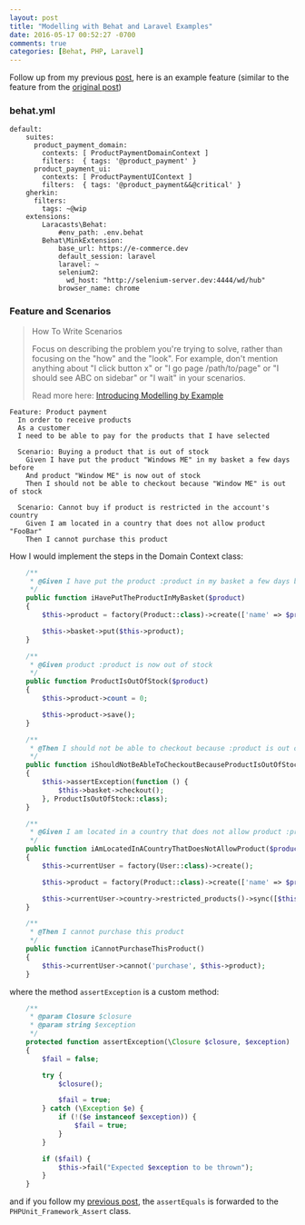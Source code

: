 ```yaml
---
layout: post
title: "Modelling with Behat and Laravel Examples"
date: 2016-05-17 00:52:27 -0700
comments: true
categories: [Behat, PHP, Laravel]
---
```


Follow up from my previous [post](http://baopham.github.io/blog/2016/04/03/modelling-with-behat-and-laravel/), here is an example feature (similar to the feature from the [original post](http://stakeholderwhisperer.com/posts/2014/10/introducing-modelling-by-example))

### behat.yml


```
default:
    suites:
      product_payment_domain:
        contexts: [ ProductPaymentDomainContext ]
        filters:  { tags: '@product_payment' }
      product_payment_ui:
        contexts: [ ProductPaymentUIContext ]
        filters:  { tags: '@product_payment&&@critical' }
    gherkin:
      filters:
        tags: ~@wip
    extensions:
        Laracasts\Behat:
            #env_path: .env.behat
        Behat\MinkExtension:
            base_url: https://e-commerce.dev
            default_session: laravel
            laravel: ~
            selenium2:
              wd_host: "http://selenium-server.dev:4444/wd/hub"
            browser_name: chrome
```

### Feature and Scenarios

> How To Write Scenarios
>
> Focus on describing the problem you're trying to solve, rather than focusing on the "how" and the "look". For example, don't mention anything about "I click button x" or "I go page /path/to/page" or "I should see ABC on sidebar" or "I wait" in your scenarios.
>
> Read more here: [Introducing Modelling by Example](http://stakeholderwhisperer.com/posts/2014/10/introducing-modelling-by-example)

```
Feature: Product payment
  In order to receive products
  As a customer
  I need to be able to pay for the products that I have selected

  Scenario: Buying a product that is out of stock
    Given I have put the product "Windows ME" in my basket a few days before
    And product "Window ME" is now out of stock
    Then I should not be able to checkout because "Window ME" is out of stock

  Scenario: Cannot buy if product is restricted in the account's country
    Given I am located in a country that does not allow product "FooBar"
    Then I cannot purchase this product
```

How I would implement the steps in the Domain Context class:

```php
    /**
     * @Given I have put the product :product in my basket a few days before
     */
    public function iHavePutTheProductInMyBasket($product)
    {
        $this->product = factory(Product::class)->create(['name' => $product]);

        $this->basket->put($this->product);
    }

    /**
     * @Given product :product is now out of stock
     */
    public function ProductIsOutOfStock($product)
    {
        $this->product->count = 0;

        $this->product->save();
    }

    /**
     * @Then I should not be able to checkout because :product is out of stock
     */
    public function iShouldNotBeAbleToCheckoutBecauseProductIsOutOfStock($product)
    {
        $this->assertException(function () {
            $this->basket->checkout();
        }, ProductIsOutOfStock::class);
    }

    /**
     * @Given I am located in a country that does not allow product :product
     */
    public function iAmLocatedInACountryThatDoesNotAllowProduct($product)
    {
        $this->currentUser = factory(User::class)->create();

        $this->product = factory(Product::class)->create(['name' => $product]);

        $this->currentUser->country->restricted_products()->sync([$this->product->id]);
    }

    /**
     * @Then I cannot purchase this product
     */
    public function iCannotPurchaseThisProduct()
    {
        $this->currentUser->cannot('purchase', $this->product);
    }
```

where the method `assertException` is a custom method:

```php
    /**
     * @param Closure $closure
     * @param string $exception
     */
    protected function assertException(\Closure $closure, $exception)
    {
        $fail = false;

        try {
            $closure();

            $fail = true;
        } catch (\Exception $e) {
            if (!($e instanceof $exception)) {
                $fail = true;
            }
        }

        if ($fail) {
            $this->fail("Expected $exception to be thrown");
        }
    }
```

and if you follow my [previous post](http://baopham.github.io/blog/2016/04/04/modelling-with-behat-and-laravel/), the `assertEquals` is forwarded to the `PHPUnit_Framework_Assert` class.
